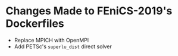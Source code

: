 # Changes Made to FEniCS-2019's Dockerfiles

* Replace MPICH with OpenMPI
* Add PETSc's `superlu_dist` direct solver
